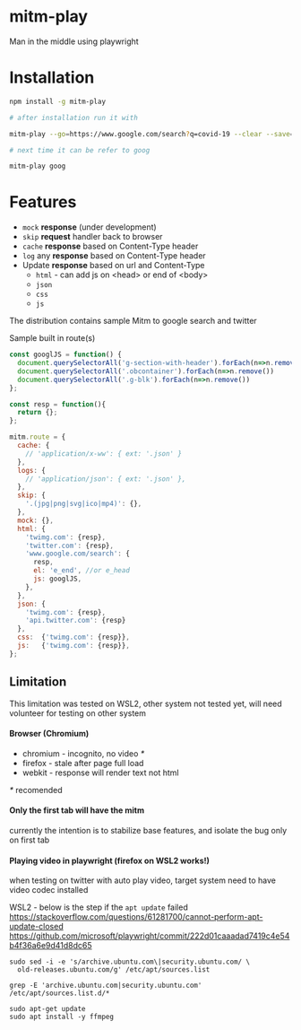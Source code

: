 # mitm-play
Man in the middle using playwright

# Installation
```bash
npm install -g mitm-play

# after installation run it with

mitm-play --go=https://www.google.com/search?q=covid-19 --clear --save=goog

# next time it can be refer to goog

mitm-play goog
```

# Features
* `mock` __response__ (under development)
* `skip` __request__ handler back to browser   
* `cache` __response__ based on Content-Type header
* `log` any __response__ based on Content-Type header
* Update __response__ based on url and Content-Type
  * `html` - can add js on &lt;head&gt; or end of &lt;body&gt;
  * `json`
  * `css`
  * `js`

The distribution contains sample Mitm to google search and twitter 

Sample built in route(s)
```js
const googlJS = function() {
  document.querySelectorAll('g-section-with-header').forEach(n=>n.remove())
  document.querySelectorAll('.obcontainer').forEach(n=>n.remove())
  document.querySelectorAll('.g-blk').forEach(n=>n.remove())
};

const resp = function(){
  return {};
};

mitm.route = {
  cache: {
    // 'application/x-ww': { ext: '.json' }
  },
  logs: {
    // 'application/json': { ext: '.json' },
  },
  skip: {
    '.(jpg|png|svg|ico|mp4)': {},
  },
  mock: {},
  html: {
    'twimg.com': {resp},
    'twitter.com': {resp},
    'www.google.com/search': {
      resp,
      el: 'e_end', //or e_head
      js: googlJS,
    },
  },
  json: {
    'twimg.com': {resp},
    'api.twitter.com': {resp}
  },
  css:  {'twimg.com': {resp}},
  js:   {'twimg.com': {resp}},
};
```

## Limitation
This limitation was tested on WSL2, other system not tested yet, will need volunteer for testing on other system

#### Browser (Chromium)
- chromium - incognito, no video _*_
- firefox - stale after page full load
- webkit - response will render text not html

_*_ recomended

#### Only the first tab will have the mitm
currently the intention is to stabilize base features, and isolate the bug only on first tab

#### Playing video in playwright (firefox on WSL2 works!)
when testing on twitter with auto play video, target system need to have video codec installed 

WSL2 - below is the step if the `apt update` failed <br> 
https://stackoverflow.com/questions/61281700/cannot-perform-apt-update-closed
https://github.com/microsoft/playwright/commit/222d01caaadad7419c4e54b4f36a6e9d41d8dc65
```
sudo sed -i -e 's/archive.ubuntu.com\|security.ubuntu.com/ \
  old-releases.ubuntu.com/g' /etc/apt/sources.list

grep -E 'archive.ubuntu.com|security.ubuntu.com' /etc/apt/sources.list.d/*

sudo apt-get update
sudo apt install -y ffmpeg
```
